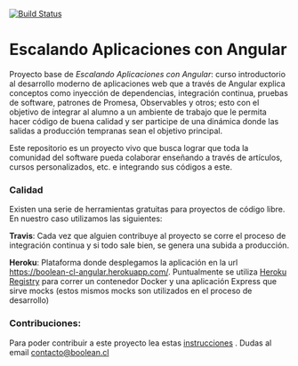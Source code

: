 
[![Build Status](https://travis-ci.com/booleancl/escalando-aplicaciones-con-angular.svg?branch=master)](https://travis-ci.org/booleancl/escalando-aplicaciones-con-angular)

# Escalando Aplicaciones con Angular

Proyecto base de *Escalando Aplicaciones con Angular*: curso introductorio al desarrollo moderno de aplicaciones web que a través de Angular explica conceptos como inyección de dependencias, integración continua, pruebas de software, patrones de Promesa, Observables y otros; esto con el objetivo de integrar al alumno a un ambiente de trabajo que le permita hacer código de buena calidad y ser participe de una dinámica donde las salidas a producción tempranas sean el objetivo principal.

Este repositorio es un proyecto vivo que busca lograr que toda la comunidad del software pueda colaborar enseñando a través de artículos, cursos personalizados, etc. e integrando sus códigos a este.

### Calidad
Existen una serie de herramientas gratuitas para proyectos de código libre. En nuestro caso utilizamos las siguientes:

**Travis**: Cada vez que alguien contribuye al proyecto se corre el proceso de integración continua y si todo sale bien, se genera una subida a producción.

**Heroku**: Plataforma donde desplegamos la aplicación en la url https://boolean-cl-angular.herokuapp.com/. Puntualmente se utiliza [Heroku Registry](https://devcenter.heroku.com/articles/container-registry-and-runtime) para correr un contenedor Docker y una aplicación Express que sirve mocks (estos mismos mocks son utilizados en el proceso de desarrollo)

### Contribuciones:
Para poder contribuir a este proyecto lea estas [instrucciones]() .
Dudas al email contacto@boolean.cl
